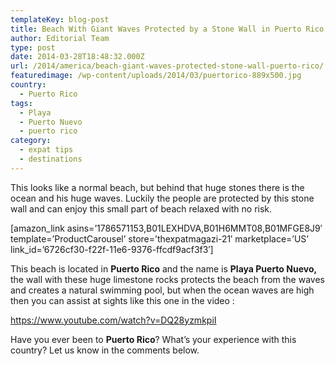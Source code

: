 ```yaml
---
templateKey: blog-post
title: Beach With Giant Waves Protected by a Stone Wall in Puerto Rico
author: Editorial Team
type: post
date: 2014-03-28T18:48:32.000Z
url: /2014/america/beach-giant-waves-protected-stone-wall-puerto-rico/
featuredimage: /wp-content/uploads/2014/03/puertorico-889x500.jpg
country:
  - Puerto Rico
tags:
  - Playa
  - Puerto Nuevo
  - puerto rico
category:
  - expat tips
  - destinations
---
```


This looks like a normal beach, but behind that huge stones there is the ocean and his huge waves. <span >Luckily the people are protected by this stone wall and can enjoy this small part of beach relaxed with no risk.<!--more--></span>

[amazon\_link asins=&#8217;1786571153,B01LEXHDVA,B01H6MMT08,B01MFGE8J9&#8242; template=&#8217;ProductCarousel&#8217; store=&#8217;thexpatmagazi-21&#8242; marketplace=&#8217;US&#8217; link\_id=&#8217;6726cf30-f22f-11e6-9376-ffcdf9acf3f3&#8242;]

This beach is located in **Puerto Rico** and the name is **Playa Puerto Nuevo,** the wall with these huge limestone rocks protects the beach from the waves and creates a natural swimming pool, but when the ocean waves are high then you can assist at sights like this one in the video :

https://www.youtube.com/watch?v=DQ28yzmkpiI

Have you ever been to **Puerto Rico**? What&#8217;s your experience with this country? Let us know in the comments below.

&nbsp;

&nbsp;
